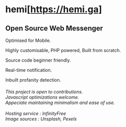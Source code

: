 # hemi[https://hemi.ga]
<h2>Open Source Web Messenger</h2> 

Optimised for Mobile.

Highly customisable, PHP powered, Built from scratch. 

Source code beginner friendly. 

Real-time notification.

Inbuilt profanity detection.

<h6>
<i>This project is open to contributions.<br>
  Javascript optimizations welcome.<br>
Appeciate maintaining minimalism and ease of use.
 <br>
  <br>
 Hosting service : InfinityFree <br>
 Image sources    : Unsplash, Pexels </i>
</h6>
